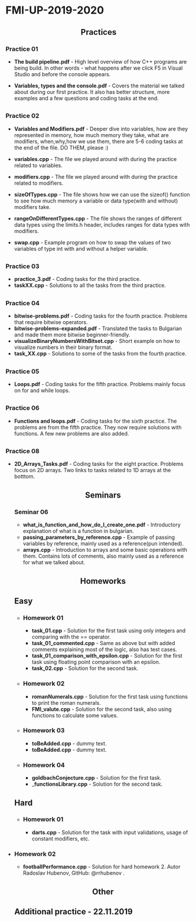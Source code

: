 # FMI-UP-2019-2020

<h2 align="center"> Practices </h2>

### Practice 01

- **The build pipeline.pdf** - High level overview of how C++ programs are being build. In other words - what happens after we click F5 in Visual Studio and before the console appears.

- **Variables, types and the console.pdf** - Covers the material we talked about during our first practice. It also has better structure, more examples and a few questions and coding tasks at the end.

##

### Practice 02

- **Variables and Modifiers.pdf** - Deeper dive into variables, how are they represented in memory, how much memory they take, what are modifiers, when,why,how we use them, there are 5-6 coding tasks at the end of the file. DO THEM, please :)

- **variables.cpp** - The file we played around with during the practice related to variables.

- **modifiers.cpp** - The file we played around with during the practice related to modifiers.

- **sizeOfTypes.cpp** - The file shows how we can use the sizeof() function to see how much memory a variable or data type(with and without) modifiers take.

- **rangeOnDifferentTypes.cpp** - The file shows the ranges of different data types using the limits.h header, includes ranges for data types with modifiers.

- **swap.cpp** - Example program on how to swap the values of two variables of type int with and without a helper variable.

##

### Practice 03

- **practice_3.pdf** - Coding tasks for the third practice.
- **taskXX.cpp** - Solutions to all the tasks from the third practice.

##

### Practice 04

- **bitwise-problems.pdf** - Coding tasks for the fourth practice. Problems that require bitwise operators.
- **bitwise-problems-expanded.pdf** - Translated the tasks to Bulgarian and made them more bitwise beginner-friendly.
- **visualizeBinaryNumbersWithBitset.cpp** - Short example on how to visualize numbers in their binary format.
- **task_XX.cpp** - Solutions to some of the tasks from the fourth practice.

##

### Practice 05

- **Loops.pdf** - Coding tasks for the fifth practice. Problems mainly focus on for and while loops.

##

### Practice 06

- **Functions and loops.pdf** - Coding tasks for the sixth practice. The problems are from the fifth practice. They now require solutions with functions. A few new problems are also added.

##

### Practice 08

- **2D_Arrays_Tasks.pdf** - Coding tasks for the eight practice. Problems focus on 2D arrays. Two links to tasks related to 1D arrays at the botttom.

  <h2 align="center"> Seminars </h2>
  
  ### Seminar 06
   * __what_is_function_and_how_do_I_create_one.pdf__ - Introductory explanation of what is a function in bulgarian.
   * __passing_parameters_by_reference.cpp__ - Example of passing variables by reference, mainly used as a reference(pun intended).
   * __arrays.cpp__ - Introduction to arrays and some basic operations with them. Contains lots of comments, also mainly used as a reference for what we talked about.

  <h2 align="center"> Homeworks </h2>
  
  ## Easy
  * ### Homework 01
    * __task_01.cpp__ - Solution for the first task using only integers and comparing with the == operator.
    * __task_01_commented.cpp__ - Same as above but with added comments explaining most of the logic, also has test cases.
    * __task_01_comparison_with_epsilon.cpp__ - Solution for the first task using floating point comparison with an epsilon.
    * __task_02.cpp__ - Solution for the second task.
    
  * ### Homework 02
    * __romanNumerals.cpp__ - Solution for the first task using functions to print the roman numerals.
    * __FMI_valute.cpp__ - Solution for the second task, also using functions to calculate some values.
  
  * ### Homework 03
    * __toBeAdded.cpp__ - dummy text.
    * __toBeAdded.cpp__ - dummy text.
  
  * ### Homework 04
    * __goldbachConjecture.cpp__ - Solution for the first task.
    * ___functionsLibrary.cpp__ - Solution for the second task.
   
  
  ## Hard
  * ### Homework 01
    * __darts.cpp__ - Solution for the task with input validations, usage of constant modifiers, etc.

- ### Homework 02

  - **footballPerformance.cpp** - Solution for hard homework 2. Autor Radoslav Hubenov, GitHub: @rrhubenov .

  <h2 align="center"> Other </h2>
  
  ## Additional practice - 22.11.2019
